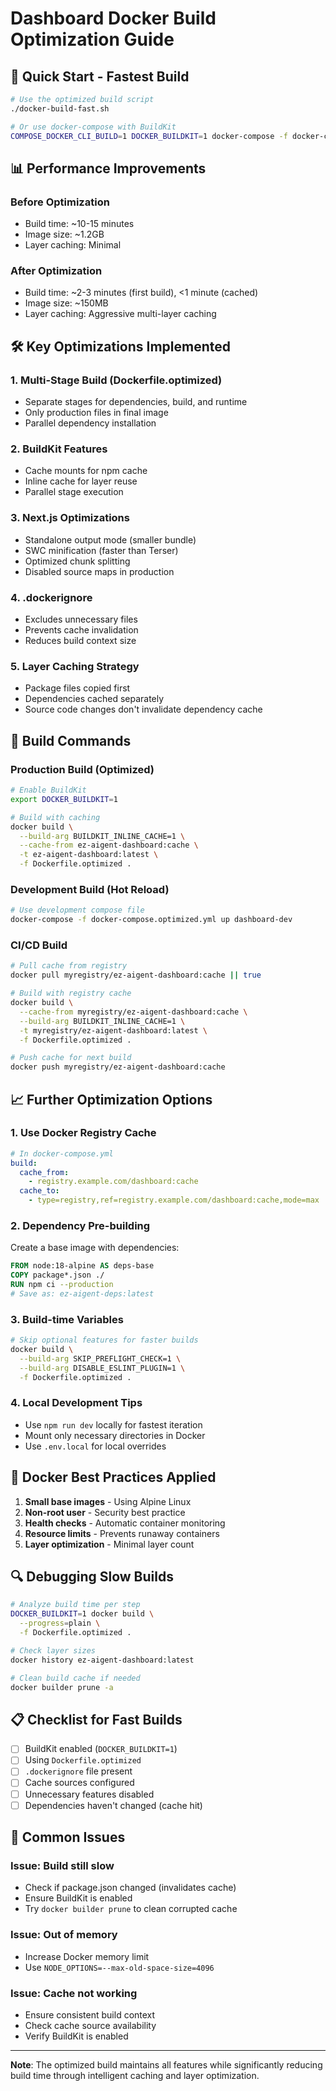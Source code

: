 # Dashboard Docker Build Optimization Guide

## 🚀 Quick Start - Fastest Build

```bash
# Use the optimized build script
./docker-build-fast.sh

# Or use docker-compose with BuildKit
COMPOSE_DOCKER_CLI_BUILD=1 DOCKER_BUILDKIT=1 docker-compose -f docker-compose.optimized.yml build
```

## 📊 Performance Improvements

### Before Optimization
- Build time: ~10-15 minutes
- Image size: ~1.2GB
- Layer caching: Minimal

### After Optimization
- Build time: ~2-3 minutes (first build), <1 minute (cached)
- Image size: ~150MB
- Layer caching: Aggressive multi-layer caching

## 🛠️ Key Optimizations Implemented

### 1. **Multi-Stage Build** (Dockerfile.optimized)
- Separate stages for dependencies, build, and runtime
- Only production files in final image
- Parallel dependency installation

### 2. **BuildKit Features**
- Cache mounts for npm cache
- Inline cache for layer reuse
- Parallel stage execution

### 3. **Next.js Optimizations**
- Standalone output mode (smaller bundle)
- SWC minification (faster than Terser)
- Optimized chunk splitting
- Disabled source maps in production

### 4. **.dockerignore**
- Excludes unnecessary files
- Prevents cache invalidation
- Reduces build context size

### 5. **Layer Caching Strategy**
- Package files copied first
- Dependencies cached separately
- Source code changes don't invalidate dependency cache

## 🔧 Build Commands

### Production Build (Optimized)
```bash
# Enable BuildKit
export DOCKER_BUILDKIT=1

# Build with caching
docker build \
  --build-arg BUILDKIT_INLINE_CACHE=1 \
  --cache-from ez-aigent-dashboard:cache \
  -t ez-aigent-dashboard:latest \
  -f Dockerfile.optimized .
```

### Development Build (Hot Reload)
```bash
# Use development compose file
docker-compose -f docker-compose.optimized.yml up dashboard-dev
```

### CI/CD Build
```bash
# Pull cache from registry
docker pull myregistry/ez-aigent-dashboard:cache || true

# Build with registry cache
docker build \
  --cache-from myregistry/ez-aigent-dashboard:cache \
  --build-arg BUILDKIT_INLINE_CACHE=1 \
  -t myregistry/ez-aigent-dashboard:latest \
  -f Dockerfile.optimized .

# Push cache for next build
docker push myregistry/ez-aigent-dashboard:cache
```

## 📈 Further Optimization Options

### 1. **Use Docker Registry Cache**
```yaml
# In docker-compose.yml
build:
  cache_from:
    - registry.example.com/dashboard:cache
  cache_to:
    - type=registry,ref=registry.example.com/dashboard:cache,mode=max
```

### 2. **Dependency Pre-building**
Create a base image with dependencies:
```dockerfile
FROM node:18-alpine AS deps-base
COPY package*.json ./
RUN npm ci --production
# Save as: ez-aigent-deps:latest
```

### 3. **Build-time Variables**
```bash
# Skip optional features for faster builds
docker build \
  --build-arg SKIP_PREFLIGHT_CHECK=1 \
  --build-arg DISABLE_ESLINT_PLUGIN=1 \
  -f Dockerfile.optimized .
```

### 4. **Local Development Tips**
- Use `npm run dev` locally for fastest iteration
- Mount only necessary directories in Docker
- Use `.env.local` for local overrides

## 🐳 Docker Best Practices Applied

1. **Small base images** - Using Alpine Linux
2. **Non-root user** - Security best practice
3. **Health checks** - Automatic container monitoring
4. **Resource limits** - Prevents runaway containers
5. **Layer optimization** - Minimal layer count

## 🔍 Debugging Slow Builds

```bash
# Analyze build time per step
DOCKER_BUILDKIT=1 docker build \
  --progress=plain \
  -f Dockerfile.optimized .

# Check layer sizes
docker history ez-aigent-dashboard:latest

# Clean build cache if needed
docker builder prune -a
```

## 📋 Checklist for Fast Builds

- [ ] BuildKit enabled (`DOCKER_BUILDKIT=1`)
- [ ] Using `Dockerfile.optimized`
- [ ] `.dockerignore` file present
- [ ] Cache sources configured
- [ ] Unnecessary features disabled
- [ ] Dependencies haven't changed (cache hit)

## 🚨 Common Issues

### Issue: Build still slow
- Check if package.json changed (invalidates cache)
- Ensure BuildKit is enabled
- Try `docker builder prune` to clean corrupted cache

### Issue: Out of memory
- Increase Docker memory limit
- Use `NODE_OPTIONS=--max-old-space-size=4096`

### Issue: Cache not working
- Ensure consistent build context
- Check cache source availability
- Verify BuildKit is enabled

---

**Note**: The optimized build maintains all features while significantly reducing build time through intelligent caching and layer optimization.